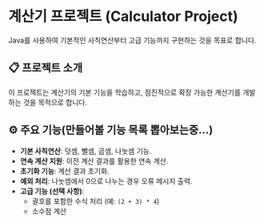 # 계산기 프로젝트 (Calculator Project)

Java를 사용하여 기본적인 사칙연산부터 고급 기능까지 구현하는 것을 목표로 합니다.

## 📋 프로젝트 소개
이 프로젝트는 계산기의 기본 기능을 학습하고, 점진적으로 확장 가능한 계산기를 개발하는 것을 목적으로 합니다. 

## ⚙️ 주요 기능(만들어볼 기능 목록 뽑아보는중...)
- **기본 사칙연산**: 덧셈, 뺄셈, 곱셈, 나눗셈 기능.
- **연속 계산 지원**: 이전 계산 결과를 활용한 연속 계산.
- **초기화 기능**: 계산 결과 초기화.
- **예외 처리**: 나눗셈에서 0으로 나누는 경우 오류 메시지 출력.
- **고급 기능 (선택 사항)**:
  - 괄호를 포함한 수식 처리 (예: `(2 + 3) * 4`)
  - 소수점 계산
